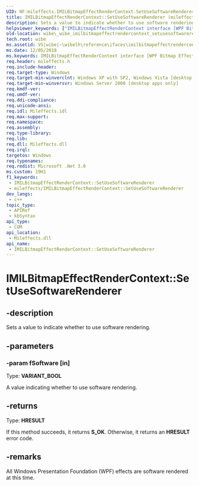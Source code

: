 ```yaml
---
UID: NF:mileffects.IMILBitmapEffectRenderContext.SetUseSoftwareRenderer
title: IMILBitmapEffectRenderContext::SetUseSoftwareRenderer (mileffects.h)
description: Sets a value to indicate whether to use software rendering.
helpviewer_keywords: ["IMILBitmapEffectRenderContext interface [WPF Bitmap Effects]","SetUseSoftwareRenderer method","IMILBitmapEffectRenderContext.SetUseSoftwareRenderer","IMILBitmapEffectRenderContext::SetUseSoftwareRenderer","SetUseSoftwareRenderer","SetUseSoftwareRenderer method [WPF Bitmap Effects]","SetUseSoftwareRenderer method [WPF Bitmap Effects]","IMILBitmapEffectRenderContext interface","_wibe_imilbitmapeffectrendercontext_setusesoftwarerenderer","mileffects/IMILBitmapEffectRenderContext::SetUseSoftwareRenderer","wibe._wibe_imilbitmapeffectrendercontext_setusesoftwarerenderer"]
old-location: wibe\_wibe_imilbitmapeffectrendercontext_setusesoftwarerenderer.htm
tech.root: wibe
ms.assetid: VS|wibe|~\wibelh\reference\ifaces\imilbitmapeffectrendercontext\setusesoftwarerenderer.htm
ms.date: 12/05/2018
ms.keywords: IMILBitmapEffectRenderContext interface [WPF Bitmap Effects],SetUseSoftwareRenderer method, IMILBitmapEffectRenderContext.SetUseSoftwareRenderer, IMILBitmapEffectRenderContext::SetUseSoftwareRenderer, SetUseSoftwareRenderer, SetUseSoftwareRenderer method [WPF Bitmap Effects], SetUseSoftwareRenderer method [WPF Bitmap Effects],IMILBitmapEffectRenderContext interface, _wibe_imilbitmapeffectrendercontext_setusesoftwarerenderer, mileffects/IMILBitmapEffectRenderContext::SetUseSoftwareRenderer, wibe._wibe_imilbitmapeffectrendercontext_setusesoftwarerenderer
req.header: mileffects.h
req.include-header: 
req.target-type: Windows
req.target-min-winverclnt: Windows XP with SP2, Windows Vista [desktop apps only]
req.target-min-winversvr: Windows Server 2008 [desktop apps only]
req.kmdf-ver: 
req.umdf-ver: 
req.ddi-compliance: 
req.unicode-ansi: 
req.idl: Mileffects.idl
req.max-support: 
req.namespace: 
req.assembly: 
req.type-library: 
req.lib: 
req.dll: Mileffects.dll
req.irql: 
targetos: Windows
req.typenames: 
req.redist: Microsoft .Net 3.0
ms.custom: 19H1
f1_keywords:
 - IMILBitmapEffectRenderContext::SetUseSoftwareRenderer
 - mileffects/IMILBitmapEffectRenderContext::SetUseSoftwareRenderer
dev_langs:
 - c++
topic_type:
 - APIRef
 - kbSyntax
api_type:
 - COM
api_location:
 - Mileffects.dll
api_name:
 - IMILBitmapEffectRenderContext::SetUseSoftwareRenderer
---
```


# IMILBitmapEffectRenderContext::SetUseSoftwareRenderer


## -description

Sets a value to indicate whether to use software rendering.

## -parameters

### -param fSoftware [in]

Type: <b>VARIANT_BOOL</b>

A value indicating whether to use software rendering.

## -returns

Type: <b>HRESULT</b>

If this method succeeds, it returns <b xmlns:loc="http://microsoft.com/wdcml/l10n">S_OK</b>. Otherwise, it returns an <b xmlns:loc="http://microsoft.com/wdcml/l10n">HRESULT</b> error code.

## -remarks

All Windows Presentation Foundation (WPF) effects are software rendered at this time.

